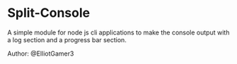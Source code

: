 # Split-Console

A simple module for node js cli applications to make the console output with a log section and a progress bar section.

Author: @ElliotGamer3